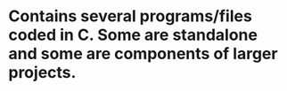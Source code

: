 # Contains several programs/files coded in C. Some are standalone and some are components of larger projects.
